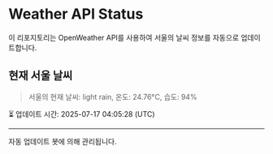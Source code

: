 
# Weather API Status

이 리포지토리는 OpenWeather API를 사용하여 서울의 날씨 정보를 자동으로 업데이트합니다.

## 현재 서울 날씨
> 서울의 현재 날씨: light rain, 온도: 24.76°C, 습도: 94%

⏳ 업데이트 시간: 2025-07-17 04:05:28 (UTC)

---
자동 업데이트 봇에 의해 관리됩니다.
